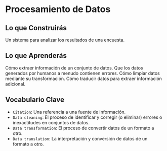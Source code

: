 # Procesamiento de Datos

## Lo que Construirás
Un sistema para analizar los resultados de una encuesta.

## Lo que Aprenderás
Cómo extraer información de un conjunto de datos.
Que los datos generados por humanos a menudo contienen errores.
Cómo limpiar datos mediante su transformación.
Cómo traducir datos para extraer información adicional.

## Vocabulario Clave
- `Citation`: Una referencia a una fuente de información.
- `Data cleaning`: El proceso de identificar y corregir (o eliminar) errores o inexactitudes en conjuntos de datos.
- `Data transformation`: El proceso de convertir datos de un formato a otro.
- `Data translation`: La interpretación y conversión de datos de un formato a otro.

